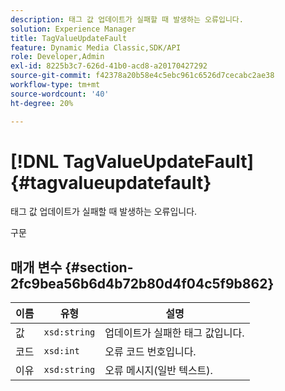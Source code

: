 ```yaml
---
description: 태그 값 업데이트가 실패할 때 발생하는 오류입니다.
solution: Experience Manager
title: TagValueUpdateFault
feature: Dynamic Media Classic,SDK/API
role: Developer,Admin
exl-id: 8225b3c7-626d-41b0-acd8-a20170427292
source-git-commit: f42378a20b58e4c5ebc961c6526d7cecabc2ae38
workflow-type: tm+mt
source-wordcount: '40'
ht-degree: 20%

---
```


# [!DNL TagValueUpdateFault]{#tagvalueupdatefault}

태그 값 업데이트가 실패할 때 발생하는 오류입니다.

구문

## 매개 변수 {#section-2fc9bea56b6d4b72b80d4f04c5f9b862}

| 이름 | 유형 | 설명 |
|---|---|---|
| 값 | `xsd:string` | 업데이트가 실패한 태그 값입니다. |
| 코드 | `xsd:int` | 오류 코드 번호입니다. |
| 이유 | `xsd:string` | 오류 메시지(일반 텍스트). |
